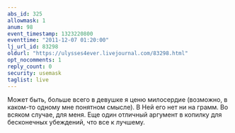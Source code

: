 ```yaml
---
abs_id: 325
allowmask: 1
anum: 98
event_timestamp: 1323220800
eventtime: "2011-12-07 01:20:00"
lj_url_id: 83298
oldurl: "https://ulysses4ever.livejournal.com/83298.html"
opt_nocomments: 1
reply_count: 0
security: usemask
taglist: live
---
```


Может быть, больше всего в девушке я ценю милосердие (возможно, в
каком-то одному мне понятном смысле). В Ней его нет ни на грамм. Во
всяком случае, для меня. Еще один отличный аргумент в копилку для
бесконечных убеждений, что все к лучшему.

